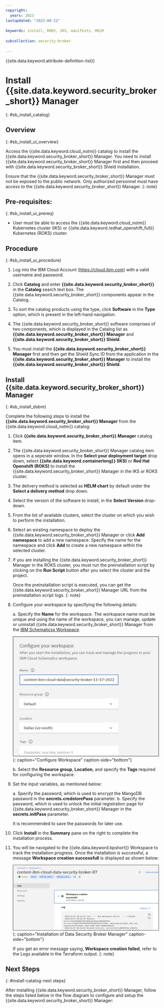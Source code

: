 ```yaml
---
copyright:
  years: 2023
lastupdated: "2023-08-22"

keywords: install, ROKS, IKS, manifests, HELM

subcollection: security-broker

---
```


{{site.data.keyword.attribute-definition-list}}

# Install {{site.data.keyword.security_broker_short}} Manager
{: #sb_install_catalog}

## Overview
{: #sb_install_ui_overview}

Access the {{site.data.keyword.cloud_notm}} catalog to install the {{site.data.keyword.security_broker_short}} Manager. You need to install {{site.data.keyword.security_broker_short}} Manager first and then proceed with {{site.data.keyword.security_broker_short}} Shield installation.

Ensure that the {{site.data.keyword.security_broker_short}} Manager must not be exposed to the public network. Only authorized personnel must have access to the {{site.data.keyword.security_broker_short}} Manager.
{: note}

## Pre-requisites:
{: #sb_install_ui_prereq}

-   User must be able to access the {{site.data.keyword.cloud_notm}} Kubernetes cluster (IKS) or {{site.data.keyword.redhat_openshift_full}} Kubernetes (ROKS) cluster.

## Procedure
{: #sb_install_ui_procedure}

1. Log into the IBM Cloud Account (https://cloud.ibm.com) with a valid username and password.

2. Click **Catalog** and enter **{{site.data.keyword.security_broker_short}}** in the **Catalog**
    search text box. The {{site.data.keyword.security_broker_short}} components appear in the Catalog.
   
3. To sort the catalog products using the type, click **Software** in the **Type** option, which is present in the left-hand navigation.

4. The {{site.data.keyword.security_broker_short}} software comprises of two components, which is displayed in the Catalog list as **{{site.data.keyword.security_broker_short}} Manager** and **{{site.data.keyword.security_broker_short}} Shield**.
 
5. You must install the **{{site.data.keyword.security_broker_short}} Manager** first and then get the Shield Sync ID from the application in the **{{site.data.keyword.security_broker_short}} Manager** to install the **{{site.data.keyword.security_broker_short}} Shield**.

## Install **{{site.data.keyword.security_broker_short}} Manager**
{: #sb_install_dsbm}

Complete the following steps to install the **{{site.data.keyword.security_broker_short}} Manager** from the {{site.data.keyword.cloud_notm}} catalog:

1.  Click **{{site.data.keyword.security_broker_short}} Manager** catalog item.

2.  The {{site.data.keyword.security_broker_short}} Manager catalog item opens in a seperate window. In the **Select your deployment target** drop down, select **{{site.data.keyword.containerlong}} (IKS)** or **Red Hat Openshift (ROKS)** to install the {{site.data.keyword.security_broker_short}} Manager in the IKS or ROKS cluster.

3.  The delivery method is selected as **HELM chart** by default under the **Select a delivery method** drop down.

4.  Select the version of the software to install, in the **Select Version** drop-down.

5.  From the list of available clusters, select the cluster on which you wish to perform the installation.
    
6.  Select an existing namespace to deploy the {{site.data.keyword.security_broker_short}} Manager or click **Add namespace** to add a new namespace. Specify the name for the namespace and click **Add** to create a new namespace within the selected cluster.

7.  If you are installing the {{site.data.keyword.security_broker_short}} Manager in the ROKS cluster, you must run the preinstallation script by clicking on the **Run Script** button after you select the cluster and the project. 

    Once the preinstallation script is executed, you can get the {{site.data.keyword.security_broker_short}} Manager URL from the preinstallation script logs. 
    {: note}

8.  Configure your workspace by specifying the following details:

    a. Specify the **Name** for the workspace. The workspace name must be unique and using the name of the workspace, you can manage, update or uninstall {{site.data.keyword.security_broker_short}} Manager from the [IBM Schematicss Workspace](https://cloud.ibm.com/schematics/workspaces).

    ![Configure Workspace](../images/workspace.svg){: caption="Configure Workspace" caption-side="bottom"}

    b. Select the **Resource group**, **Location**, and specify the **Tags** required for configuring the workspace.

9.  Set the input variables, as mentioned below:
    
    a. Specify the password, which is used to encrypt the MangoDB password in the **secrets.credstorePass** parameter. 
    b. Specify the password, which is used to unlock the initial registration page for {{site.data.keyword.security_broker_short}} Manager in the **secrets.initPass** parameter.

    It is recommended to save the passwords for later use.

10.  Click **Install** in the **Summary** pane on the right to complete the installation process.

11.  You will be navigated to the {{site.data.keyword.bpshort}} Workspace to track the installation progress. Once the installation is successful, a message **Workspace creation successfull** is displayed as shown below:

     ![Installation of {{site.data.keyword.security_broker_short}} Manager](../images/install_success.svg){: caption="Installation of Data Security Broker Manager" caption-side="bottom"}
   
     If you get an error message saying,  **Workspace creation failed**, refer to the Logs available in the Terraform output.
     {: note}

## Next Steps
{: #install-catalog-next steps}

After installing {{site.data.keyword.security_broker_short}} Manager, follow the steps listed below in the flow diagram to configure and setup the {{site.data.keyword.security_broker_short}} Manager:

<!--![Encryption flow](../images/sb_userflow.svg){: caption="Figure 1. Encyrption flow" caption-side="bottom"}






